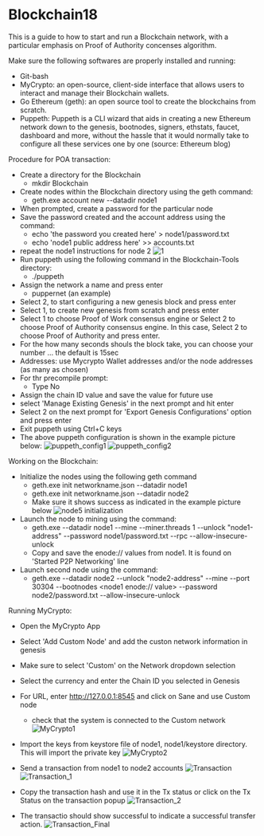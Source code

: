 # Blockchain18

This is a guide to how to start and run a Blockchain network, with a particular emphasis on Proof of Authority concenses algorithm.

Make sure the following softwares are properly installed and running:
- Git-bash
- MyCrypto: an open-source, client-side interface that allows users to interact and manage their Blockchain wallets.
- Go Ethereum (geth): an open source tool to create the blockchains from scratch.
- Puppeth: Puppeth is a CLI wizard that aids in creating a new Ethereum network down to the genesis, bootnodes, signers, ethstats, faucet, dashboard and more, without the hassle that it would normally take to configure all these services one by one (source: Ethereum blog)

Procedure for POA transaction:
- Create a directory for the Blockchain
     - mkdir Blockchain
- Create nodes within the Blockchain directory using the geth command:
     - geth.exe account new --datadir node1
- When prompted, create a password for the particular node
- Save the password created and the account address using the command:
     - echo 'the password you created here' > node1/password.txt
     - echo 'node1 public address here' >> accounts.txt
- repeat the node1 instructions for node 2
![1](https://user-images.githubusercontent.com/74274975/113787474-efd50f80-96ef-11eb-8e2b-8c36a9bc12f2.PNG)
- Run puppeth using the following command in the Blockchain-Tools directory:
     - ./puppeth
- Assign the network a name and press enter
     - puppernet (an example)
- Select 2, to start configuring a new genesis block and press enter
- Select 1, to create new genesis from scratch and press enter
- Select 1 to choose Proof of Work consensus engine or Select 2 to choose Proof of Authority consensus engine. In this case, Select 2 to choose Proof of Authority and press enter.
- For the how many seconds shouls the block take, you can choose your number ... the default is 15sec
- Addresses: use Mycrypto Wallet addresses and/or the node addresses (as many as chosen)
- For thr precompile prompt:
     - Type No 
- Assign the chain ID value and save the value for future use
- select 'Manage Existing Genesis' in the next prompt and hit enter
- Select 2 on the next prompt for 'Export Genesis Configurations' option and press enter
- Exit puppeth using Ctrl+C keys
- The above puppeth configuration is shown in the example picture below:
  ![puppeth_config1](https://user-images.githubusercontent.com/74274975/113789187-87882d00-96f3-11eb-8491-e83dc8a92a53.PNG)
  ![puppeth_config2](https://user-images.githubusercontent.com/74274975/113789212-91aa2b80-96f3-11eb-935d-f8c020c29c8c.PNG)

Working on the Blockchain:
- Initialize the nodes using the following geth command
     - geth.exe init networkname.json --datadir node1
     - geth.exe init networkname.json --datadir node2
     - Make sure it shows success as indicated in the example picture below
     ![node5 initialization](https://user-images.githubusercontent.com/74274975/113789660-67a53900-96f4-11eb-9079-d10097f59637.PNG)
- Launch the node to mining using the command:
     - geth.exe --datadir node1 --mine --miner.threads 1 --unlock "node1-address" --password node1/password.txt  --rpc --allow-insecure-unlock
     - Copy and save the enode:// values from node1. It is found on 'Started P2P Networking' line 
- Launch second node using the command:
     - geth.exe --datadir node2 --unlock "node2-address" --mine --port 30304 --bootnodes <node1 enode:// value> --password node2/password.txt  --allow-insecure-unlock

Running MyCrypto:
- Open the MyCrypto App
- Select 'Add Custom Node' and add the custon network information in genesis
- Make sure to select 'Custom' on the Network dropdown selection
- Select the currency and enter the Chain ID you selected in Genesis
- For URL, enter http://127.0.0.1:8545 and click on Sane and use Custom node
     - check that the system is connected to the Custom network
![MyCrypto1](https://user-images.githubusercontent.com/74274975/113790705-cbc8fc80-96f6-11eb-9da3-950b0174ce56.PNG)

- Import the keys from keystore file of node1, node1/keystore directory. This will import the private key
![MyCrypto2](https://user-images.githubusercontent.com/74274975/113790917-53af0680-96f7-11eb-9323-2819aed5deb8.PNG)

- Send a transaction from node1 to node2 accounts
![Transaction](https://user-images.githubusercontent.com/74274975/113791046-996bcf00-96f7-11eb-85c6-83ec98f0db06.PNG)
![Transaction_1](https://user-images.githubusercontent.com/74274975/113791081-b4d6da00-96f7-11eb-9724-38cf0f999772.PNG)

- Copy the transaction hash and use it in the Tx status or click on the Tx Status on the transaction popup 
![Transaction_2](https://user-images.githubusercontent.com/74274975/113791409-68d86500-96f8-11eb-8c35-4a5a9af40315.PNG)

- The transactio should show successful to indicate a successful transfer action.
![Transaction_Final](https://user-images.githubusercontent.com/74274975/113791280-26af2380-96f8-11eb-85c7-b56a7d1623e2.PNG)

